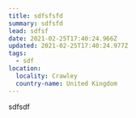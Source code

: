 ```yaml
---
title: sdfsfsfd
summary: sdfsfd
lead: sdfsf
date: 2021-02-25T17:40:24.966Z
updated: 2021-02-25T17:40:24.977Z
tags:
  - sdf
location:
  locality: Crawley
  country-name: United Kingdom
---
```

sdfsdf